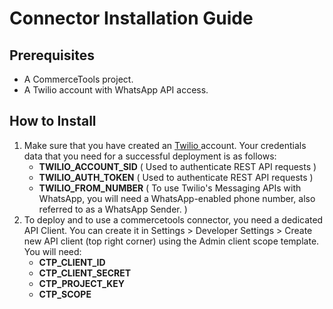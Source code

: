 # Connector Installation Guide

## Prerequisites

* A CommerceTools project.
* A Twilio account with WhatsApp API access.

## How to Install

1. Make sure that you have created an [Twilio ](https://www.twilio.com/)account. Your credentials data that you need for a successful deployment is as follows:
   * **TWILIO_ACCOUNT_SID** ( Used to authenticate REST API requests )
   * **TWILIO_AUTH_TOKEN** ( Used to authenticate REST API requests )
   * **TWILIO_FROM_NUMBER** ( To use Twilio's Messaging APIs with WhatsApp, you will need a WhatsApp-enabled phone number, also referred to as a WhatsApp Sender. )
2. To deploy and to use a commercetools connector, you need a dedicated API Client. You can create it in Settings > Developer Settings > Create new API client (top right corner) using the Admin client scope template. You will need:
   * **CTP_CLIENT_ID**
   * **CTP_CLIENT_SECRET**
   * **CTP_PROJECT_KEY**
   * **CTP_SCOPE**
